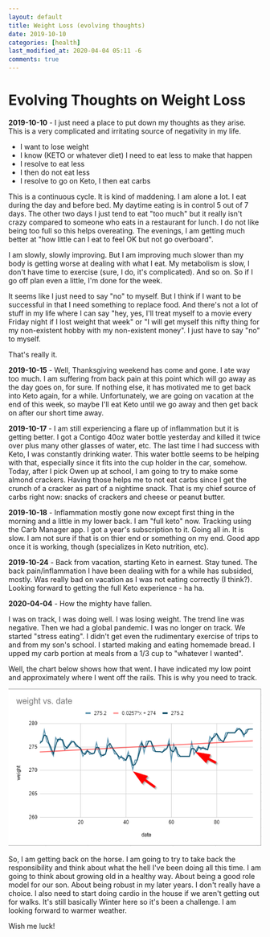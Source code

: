 ```yaml
---
layout: default
title: Weight Loss (evolving thoughts)
date: 2019-10-10
categories: [health]
last_modified_at: 2020-04-04 05:11 -6
comments: true
---
```


# Evolving Thoughts on Weight Loss

**2019-10-10** - I just need a place to put down my thoughts as they arise. This is a very complicated and irritating source of negativity in my life.

* I want to lose weight
* I know (KETO or whatever diet) I need to eat less to make that happen
* I resolve to eat less
* I then do not eat less
* I resolve to go on Keto, I then eat carbs

This is a continuous cycle. It is kind of maddening. I am alone a lot. I eat during the day and before bed. My daytime eating is in control 5 out of 7 days. The other two days I just tend to eat "too much" but it really isn't crazy compared to someone who eats in a restaurant for lunch. I do not like being too full so this helps overeating. The evenings, I am getting much better at "how little can I eat to feel OK but not go overboard". 

I am slowly, slowly improving. But I am improving much slower than my body is getting worse at dealing with what I eat. My metabolism is slow, I don't have time to exercise (sure, I do, it's complicated). And so on. So if I go off plan even a little, I'm done for the week.

It seems like I just need to say "no" to myself. But I think if I want to be successful in that I need something to replace food. And there's not a lot of stuff in my life where I can say "hey, yes, I'll treat myself to a movie every Friday night if I lost weight that week" or "I will get myself this nifty thing for my non-existent hobby with my non-existent money". I just have to say "no" to myself. 

That's really it.

**2019-10-15** - Well, Thanksgiving weekend has come and gone. I ate way too much. I am suffering from back pain at this point which will go away as the day goes on, for sure. If nothing else, it has motivated me to get back into Keto again, for a while. Unfortunately, we are going on vacation at the end of this week, so maybe I'll eat Keto until we go away and then get back on after our short time away.


**2019-10-17** - I am still experiencing a flare up of inflammation but it is getting better. I got a Contigo 40oz water bottle yesterday and killed it twice over plus many other glasses of water, etc. The last time I had success with Keto, I was constantly drinking water. This water bottle seems to be helping with that, especially since it fits into the cup holder in the car, somehow. Today, after I pick Owen up at school, I am going to try to make some almond crackers. Having those helps me to not eat carbs since I get the crunch of a cracker as part of a nightime snack. That is my chief source of carbs right now: snacks of crackers and cheese or peanut butter.

**2019-10-18** - Inflammation mostly gone now except first thing in the morning and a little in my lower back. I am "full keto" now. Tracking using the Carb Manager app. I got a year's subscription to it. Going all in. It is slow. I am not sure if that is on thier end or something on my end. Good app once it is working, though (specializes in Keto nutrition, etc).

**2019-10-24** - Back from vacation, starting Keto in earnest. Stay tuned. The back pain/inflammation I have been dealing with for a while has subsided, mostly. Was really bad on vacation as I was not eating correctly (I think?). Looking forward to getting the full Keto experience - ha ha.

**2020-04-04** - How the mighty have fallen.

I was on track, I was doing well. I was losing weight. The trend line was negative. Then we had a global pandemic. I was no longer on track. We started "stress eating". I didn't get even the rudimentary exercise of trips to and from my son's school. I started making and eating homemade bread. I upped my carb portion at meals from a 1/3 cup to "whatever I wanted".

Well, the chart below shows how that went. I have indicated my low point and approximately where I went off the rails. This is why you need to track.

![weight as of 2020-04-04](assets/2020-04-04-weight.png)

So, I am getting back on the horse. I am going to try to take back the responsibility and think about what the hell I've been doing all this time. I am going to think about growing old in a healthy way. About being a good role model for our son. About being robust in my later years. I don't really have a choice. I also need to start doing cardio in the house if we aren't getting out for walks. It's still basically Winter here so it's been a challenge. I am looking forward to warmer weather.

Wish me luck!